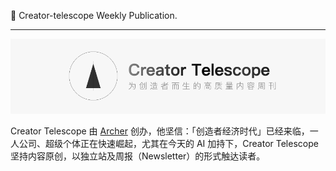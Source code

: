🔭 Creator-telescope Weekly Publication.

---

![creator-telescope](./media/ct.png)

Creator Telescope 由 [Archer](https://xiao.name) 创办，他坚信：「创造者经济时代」已经来临，一人公司、超级个体正在快速崛起，尤其在今天的 AI 加持下，Creator Telescope 坚持内容原创，以独立站及周报（Newsletter）的形式触达读者。
